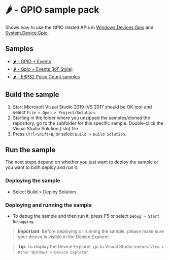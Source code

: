 # 🌶️ - GPIO sample pack

Shows how to use the GPIO related APIs in [Windows.Devices.Gpio](http://docs.nanoframework.net/api/Windows.Devices.Gpio.html) and [System.Device.Gpio](http://docs.nanoframework.net/api/System.Device.Gpio.html).

## Samples

- [🌶️ - GPIO + Events](Gpio2%BEvents/)
- [🌶️ - Gpio + Events (IoT Style)](Gpio2%BEventsIoTStyle/)
- [🌶️ - ESP32 Pulse Count samples](Esp32PulseCounter)

## Build the sample

1. Start Microsoft Visual Studio 2019 (VS 2017 should be OK too) and select `File > Open > Project/Solution`.
1. Starting in the folder where you unzipped the samples/cloned the repository, go to the subfolder for this specific sample. Double-click the Visual Studio Solution (.sln) file.
1. Press `Ctrl+Shift+B`, or select `Build > Build Solution`.

## Run the sample

The next steps depend on whether you just want to deploy the sample or you want to both deploy and run it.

### Deploying the sample

- Select Build > Deploy Solution.

### Deploying and running the sample

- To debug the sample and then run it, press F5 or select `Debug > Start Debugging`.

> **Important**: Before deploying or running the sample, please make sure your device is visible in the Device Explorer.

> **Tip**: To display the Device Explorer, go to Visual Studio menus: `View > Other Windows > Device Explorer`.
